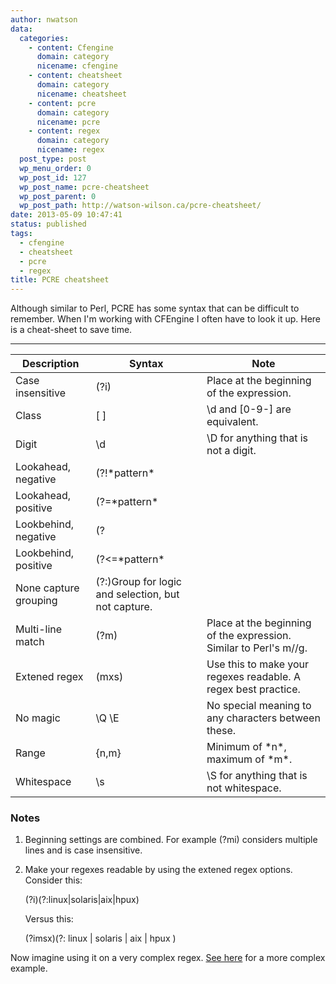 ```yaml
---
author: nwatson
data:
  categories:
    - content: Cfengine
      domain: category
      nicename: cfengine
    - content: cheatsheet
      domain: category
      nicename: cheatsheet
    - content: pcre
      domain: category
      nicename: pcre
    - content: regex
      domain: category
      nicename: regex
  post_type: post
  wp_menu_order: 0
  wp_post_id: 127
  wp_post_name: pcre-cheatsheet
  wp_post_parent: 0
  wp_post_path: http://watson-wilson.ca/pcre-cheatsheet/
date: 2013-05-09 10:47:41
status: published
tags:
  - cfengine
  - cheatsheet
  - pcre
  - regex
title: PCRE cheatsheet
---
```

Although similar to Perl, PCRE has some syntax that can be
difficult to remember. When I'm working with CFEngine I often have to
look it up. Here is a cheat-sheet to save time.

---

<table class='table'>
   <thead>
      <tr>
         <th>Description</th>
         <th>Syntax</th>
         <th>Note</th>
      </tr>
   </thead>
   <tbody>
      <tr>
         <td>Case insensitive</td>
         <td>(?i)</td>
         <td>Place at the beginning of the expression.</td>
      </tr>
      <tr>
         <td>Class</td>
         <td>[ ]</td>
         <td>\d and [0-9-] are equivalent.</td>
      </tr>
      <tr>
         <td>Digit</td>
         <td>\d</td>
         <td>\D for anything that is not a digit.</td>
      </tr>
      <tr>
         <td>Lookahead, negative</td>
         <td>(?!*pattern*</td>
      </tr>
      <tr>
         <td>Lookahead, positive</td>
         <td>(?=*pattern*</td>
      </tr>
      <tr>
         <td>Lookbehind, negative</td>
         <td>(?<!*pattern*</td>
      </tr>
      <tr>
         <td>Lookbehind, positive</td>
         <td>(?<=*pattern*</td>
      </tr>
      <tr>
         <td>None capture grouping</td>
         <td>(?:)Group for logic and selection, but not capture.</td>
      </tr>
      <tr>
         <td>Multi-line match</td>
         <td>(?m)</td>
         <td>Place at the beginning of the expression. Similar to Perl's m//g.</td>
      </tr>
      <tr>
         <td>Extened regex</td>
         <td>(mxs)</td>
         <td>Use this to make your regexes readable. A regex best practice.</td>
      </tr>
      <tr>
         <td>No magic</td>
         <td>\Q \E</td>
         <td>No special meaning to any characters between these.</td>
      </tr>
      <tr>
         <td>Range</td>
         <td>{n,m}</td>
         <td>Minimum of *n*, maximum of *m*.</td>
      </tr>
      <tr>
         <td>Whitespace</td>
         <td>\s</td>
         <td>\S for anything that is not whitespace.</td>
      </tr>
   </tbody>
</table>

### Notes ###

1. Beginning settings are combined. For example (?mi) considers
 multiple lines and is case insensitive.

1. Make your regexes readable by using the extened regex options.
 Consider this:

   (?i)(?:linux|solaris|aix|hpux)

   Versus this:

   (?imsx)(?: linux | solaris | aix | hpux )

Now imagine using it on a very complex regex.
[See here](/blog/2015/08/20/build-better-regular-expressions-in-cfengine/) for
a more complex example.


